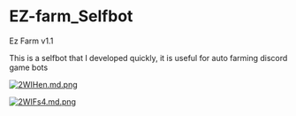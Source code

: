 # EZ-farm_Selfbot

Ez Farm v1.1

This is a selfbot that I developed quickly, it is useful for auto farming discord game bots

<a href="https://freeimage.host/i/2WIHen"><img src="https://iili.io/2WIHen.md.png" alt="2WIHen.md.png" border="0"></a>

<a href="https://freeimage.host/i/2WIFs4"><img src="https://iili.io/2WIFs4.md.png" alt="2WIFs4.md.png" border="0"></a>
